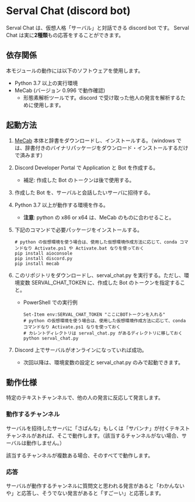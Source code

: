 # Serval Chat (discord bot)

Serval Chat は、仮想人格「サーバル」と対話できる discord bot です。
Serval Chat は実に**2種類**もの応答をすることができます。


## 依存関係

本モジュールの動作には以下のソフトウェアを使用します。

- Python 3.7 以上の実行環境
- MeCab (バージョン 0.996 で動作確認)
    - 形態素解析ツールです。discord で受け取った他人の発言を解析するために使用します。


## 起動方法

1. [MeCab](https://taku910.github.io/mecab/#download) 本体と辞書をダウンロードし、インストールする。（windows では、辞書付きのバイナリパッケージをダウンロード・インストールするだけで済みます）

1. Discord Developer Portal で Application と Bot を作成する。
    - 補足: 作成した Bot のトークンは後で使用する。

1. 作成した Bot を、サーバルと会話したいサーバに招待する。

1. Python 3.7 以上が動作する環境を作る。
    - **注意**: python の x86 or x64 は、MeCab のものに合わせること。
   
1. 下記のコマンドで必要パッケージをインストールする。
    ```shell
    # python の仮想環境を使う場合は、使用した仮想環境作成方法に応じて、conda コマンドなり Activate.ps1 や Activate.bat なりを使っておく
    pip install aioconsole
    pip install discord.py
    pip install mecab
    ```

1. このリポジトリをダウンロードし、serval_chat.py を実行する。ただし、環境変数 SERVAL_CHAT_TOKEN に、作成した Bot のトークンを指定すること。
    - PowerShell での実行例
        ```shell
        Set-Item env:SERVAL_CHAT_TOKEN "ここにBOTトークンを入れる"
        # python の仮想環境を使う場合は、使用した仮想環境作成方法に応じて、conda コマンドなり Activate.ps1 なりを使っておく
        # カレントディレクトリは serval_chat.py があるディレクトリに移しておく
        python serval_chat.py
        ```
    
1. Discord 上でサーバルがオンラインになっていれば成功。
    - 次回以降は、環境変数の設定と serval_chat.py のみで起動できます。


## 動作仕様

特定のテキストチャンネルで、他の人の発言に反応して発言します。

### 動作するチャンネル

サーバルを招待したサーバに「さばんな」もしくは「サバンナ」が付くテキストチャンネルがあれば、そこで動作します。（該当するチャンネルがない場合、サーバルは動作しません。）

該当するチャンネルが複数ある場合、そのすべてで動作します。

### 応答

サーバルが動作するチャンネルに質問文と思われる発言があると「わかんないや」と応答し、そうでない発言があると「すごーい」と応答します。
